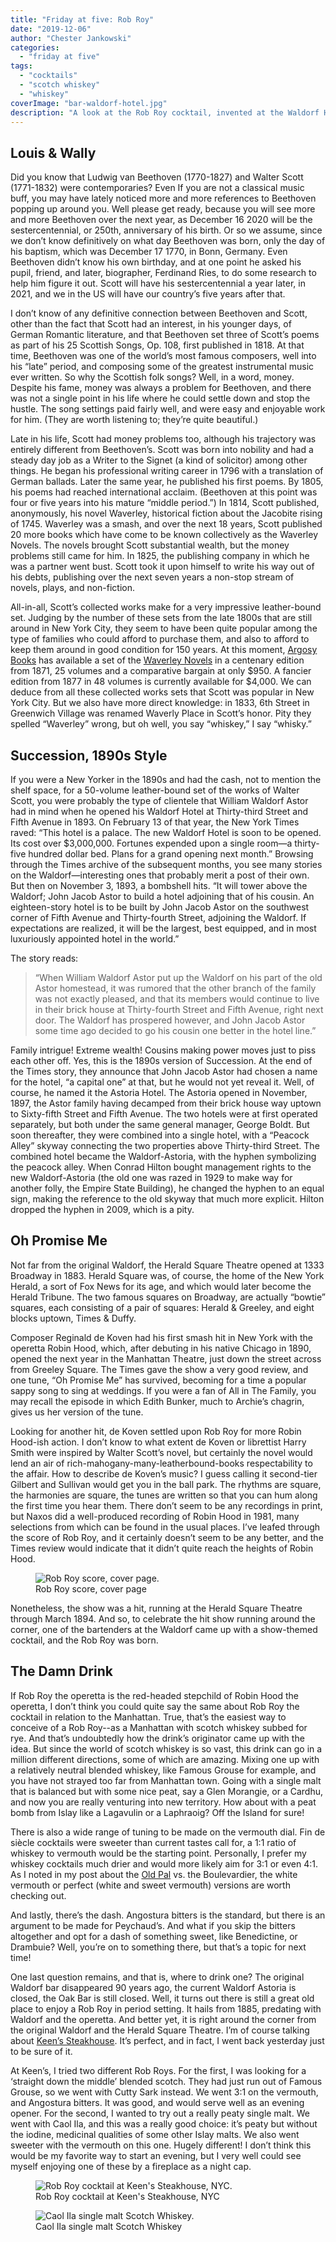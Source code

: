 ```yaml
---
title: "Friday at five: Rob Roy"
date: "2019-12-06"
author: "Chester Jankowski"
categories: 
  - "friday at five"
tags: 
  - "cocktails"
  - "scotch whiskey"
  - "whiskey"
coverImage: "bar-waldorf-hotel.jpg"
description: "A look at the Rob Roy cocktail, invented at the Waldorf Hotel bar in 1894 to celebrate the operetta of the same name by composer Reginald de Koven."
---
```


## Louis & Wally

Did you know that Ludwig van Beethoven (1770-1827) and Walter Scott (1771-1832) were contemporaries? Even If you are not a classical music buff, you may have lately noticed more and more references to Beethoven popping up around you. Well please get ready, because you will see more and more Beethoven over the next year, as December 16 2020 will be the sestercentennial, or 250th, anniversary of his birth. Or so we assume, since we don’t know definitively on what day Beethoven was born, only the day of his baptism, which was December 17 1770, in Bonn, Germany. Even Beethoven didn’t know his own birthday, and at one point he asked his pupil, friend, and later, biographer, Ferdinand Ries, to do some research to help him figure it out. Scott will have his sestercentennial a year later, in 2021, and we in the US will have our country’s five years after that.

I don’t know of any definitive connection between Beethoven and Scott, other than the fact that Scott had an interest, in his younger days, of German Romantic literature, and that Beethoven set three of Scott’s poems as part of his 25 Scottish Songs, Op. 108, first published in 1818. At that time, Beethoven was one of the world’s most famous composers, well into his “late” period, and composing some of the greatest instrumental music ever written. So why the Scottish folk songs? Well, in a word, money. Despite his fame, money was always a problem for Beethoven, and there was not a single point in his life where he could settle down and stop the hustle. The song settings paid fairly well, and were easy and enjoyable work for him. (They are worth listening to; they’re quite beautiful.)

Late in his life, Scott had money problems too, although his trajectory was entirely different from Beethoven’s. Scott was born into nobility and had a steady day job as a Writer to the Signet (a kind of solicitor) among other things. He began his professional writing career in 1796 with a translation of German ballads. Later the same year, he published his first poems. By 1805, his poems had reached international acclaim. (Beethoven at this point was four or five years into his mature “middle period.”) In 1814, Scott published, anonymously, his novel Waverley, historical fiction about the Jacobite rising of 1745. Waverley was a smash, and over the next 18 years, Scott published 20 more books which have come to be known collectively as the Waverley Novels. The novels brought Scott substantial wealth, but the money problems still came for him. In 1825, the publishing company in which he was a partner went bust. Scott took it upon himself to write his way out of his debts, publishing over the next seven years a non-stop stream of novels, plays, and non-fiction.

All-in-all, Scott’s collected works make for a very impressive leather-bound set. Judging by the number of these sets from the late 1800s that are still around in New York City, they seem to have been quite popular among the type of families who could afford to purchase them, and also to afford to keep them around in good condition for 150 years. At this moment, [Argosy Books](https://www.argosybooks.com) has available a set of the [Waverley Novels](https://www.argosybooks.com/advSearchResults.php?orderBy=saleprice2&action=search&cat_conj=or&keywordsField=walter+scott) in a centenary edition from 1871, 25 volumes and a comparative bargain at only $950. A fancier edition from 1877 in 48 volumes is currently available for $4,000. We can deduce from all these collected works sets that Scott was popular in New York City. But we also have more direct knowledge: in 1833, 6th Street in Greenwich Village was renamed Waverly Place in Scott’s honor. Pity they spelled “Waverley” wrong, but oh well, you say “whiskey,” I say “whisky.”

## Succession, 1890s Style

If you were a New Yorker in the 1890s and had the cash, not to mention the shelf space, for a 50-volume leather-bound set of the works of Walter Scott, you were probably the type of clientele that William Waldorf Astor had in mind when he opened his Waldorf Hotel at Thirty-third Street and Fifth Avenue in 1893. On February 13 of that year, the New York Times raved: “This hotel is a palace. The new Waldorf Hotel is soon to be opened. Its cost over $3,000,000. Fortunes expended upon a single room—a thirty-five hundred dollar bed. Plans for a grand opening next month.” Browsing through the Times archive of the subsequent months, you see many stories on the Waldorf—interesting ones that probably merit a post of their own. But then on November 3, 1893, a bombshell hits. “It will tower above the Waldorf; John Jacob Astor to build a hotel adjoining that of his cousin. An eighteen-story hotel is to be built by John Jacob Astor on the southwest corner of Fifth Avenue and Thirty-fourth Street, adjoining the Waldorf. If expectations are realized, it will be the largest, best equipped, and in most luxuriously appointed hotel in the world.”

The story reads:

> “When William Waldorf Astor put up the Waldorf on his part of the old Astor homestead, it was rumored that the other branch of the family was not exactly pleased, and that its members would continue to live in their brick house at Thirty-fourth Street and Fifth Avenue, right next door. The Waldorf has prospered however, and John Jacob Astor some time ago decided to go his cousin one better in the hotel line.”

Family intrigue! Extreme wealth! Cousins making power moves just to piss each other off. Yes, this is the 1890s version of Succession. At the end of the Times story, they announce that John Jacob Astor had chosen a name for the hotel, “a capital one” at that, but he would not yet reveal it. Well, of course, he named it the Astoria Hotel. The Astoria opened in November, 1897, the Astor family having decamped from their brick house way uptown to Sixty-fifth Street and Fifth Avenue. The two hotels were at first operated separately, but both under the same general manager, George Boldt. But soon thereafter, they were combined into a single hotel, with a “Peacock Alley” skyway connecting the two properties above Thirty-third Street. The combined hotel became the Waldorf-Astoria, with the hyphen symbolizing the peacock alley. When Conrad Hilton bought management rights to the new Waldorf-Astoria (the old one was razed in 1929 to make way for another folly, the Empire State Building), he changed the hyphen to an equal sign, making the reference to the old skyway that much more explicit. Hilton dropped the hyphen in 2009, which is a pity.

## Oh Promise Me

Not far from the original Waldorf, the Herald Square Theatre opened at 1333 Broadway in 1883. Herald Square was, of course, the home of the New York Herald, a sort of Fox News for its age, and which would later become the Herald Tribune. The two famous squares on Broadway, are actually “bowtie” squares, each consisting of a pair of squares: Herald & Greeley, and eight blocks uptown, Times & Duffy.

Composer Reginald de Koven had his first smash hit in New York with the operetta Robin Hood, which, after debuting in his native Chicago in 1890, opened the next year in the Manhattan Theatre, just down the street across from Greeley Square. The Times gave the show a very good review, and one tune, “Oh Promise Me” has survived, becoming for a time a popular sappy song to sing at weddings. If you were a fan of All in The Family, you may recall the episode in which Edith Bunker, much to Archie’s chagrin, gives us her version of the tune.

Looking for another hit, de Koven settled upon Rob Roy for more Robin Hood-ish action. I don’t know to what extent de Koven or librettist Harry Smith were inspired by Walter Scott’s novel, but certainly the novel would lend an air of rich-mahogany-many-leatherbound-books respectability to the affair. How to describe de Koven’s music? I guess calling it second-tier Gilbert and Sullivan would get you in the ball park. The rhythms are square, the harmonies are square, the tunes are written so that you can hum along the first time you hear them. There don’t seem to be any recordings in print, but Naxos did a well-produced recording of Robin Hood in 1981, many selections from which can be found in the usual places. I’ve leafed through the score of Rob Roy, and it certainly doesn’t seem to be any better, and the Times review would indicate that it didn’t quite reach the heights of Robin Hood.  

<figure><img src="images/rob-roy-score.jpg" alt="Rob Roy score, cover page."><figcaption>Rob Roy score, cover page</figcaption></figure>

Nonetheless, the show was a hit, running at the Herald Square Theatre through March 1894. And so, to celebrate the hit show running around the corner, one of the bartenders at the Waldorf came up with a show-themed cocktail, and the Rob Roy was born.

## The Damn Drink

If Rob Roy the operetta is the red-headed stepchild of Robin Hood the operetta, I don’t think you could quite say the same about Rob Roy the cocktail in relation to the Manhattan. True, that’s the easiest way to conceive of a Rob Roy--as a Manhattan with scotch whiskey subbed for rye. And that’s undoubtedly how the drink’s originator came up with the idea. But since the world of scotch whiskey is so vast, this drink can go in a million different directions, some of which are amazing. Mixing one up with a relatively neutral blended whiskey, like Famous Grouse for example, and you have not strayed too far from Manhattan town. Going with a single malt that is balanced but with some nice peat, say a Glen Morangie, or a Cardhu, and now you are really venturing into new territory. How about with a peat bomb from Islay like a Lagavulin or a Laphraoig? Off the Island for sure!

There is also a wide range of tuning to be made on the vermouth dial. Fin de siècle cocktails were sweeter than current tastes call for, a 1:1 ratio of whiskey to vermouth would be the starting point. Personally, I prefer my whiskey cocktails much drier and would more likely aim for 3:1 or even 4:1. As I noted in my post about the [Old Pal](https://www.culturednyc.com/friday-at-five-old-pal/) vs. the Boulevardier, the white vermouth or perfect (white and sweet vermouth) versions are worth checking out.

And lastly, there’s the dash. Angostura bitters is the standard, but there is an argument to be made for Peychaud’s. And what if you skip the bitters altogether and opt for a dash of something sweet, like Benedictine, or Drambuie? Well, you’re on to something there, but that’s a topic for next time!

One last question remains, and that is, where to drink one? The original Waldorf bar disappeared 90 years ago, the current Waldorf Astoria is closed, the Oak Bar is still closed. Well, it turns out there is still a great old place to enjoy a Rob Roy in period setting. It hails from 1885, predating with Waldorf and the operetta. And better yet, it is right around the corner from the original Waldorf and the Herald Square Theatre. I’m of course talking about [Keen’s Steakhouse](http://www.keens.com/). It’s perfect, and in fact, I went back yesterday just to be sure of it.

At Keen’s, I tried two different Rob Roys. For the first, I was looking for a ‘straight down the middle’ blended scotch. They had just run out of Famous Grouse, so we went with Cutty Sark instead. We went 3:1 on the vermouth, and Angostura bitters. It was good, and would serve well as an evening opener. For the second, I wanted to try out a really peaty single malt. We went with Caol Ila, and this was a really good choice: it’s peaty but without the iodine, medicinal qualities of some other Islay malts. We also went sweeter with the vermouth on this one. Hugely different! I don’t think this would be my favorite way to start an evening, but I very well could see myself enjoying one of these by a fireplace as a night cap.

<div class="two-column">
<figure><img src="images/rob-roy-cocktail.jpg" alt="Rob Roy cocktail at Keen's Steakhouse, NYC."><figcaption>Rob Roy cocktail at Keen's Steakhouse, NYC</figcaption></figure>
<figure><img src="images/rob-roy-cocktail-caol-ila.jpg" alt="Caol Ila single malt Scotch Whiskey."><figcaption>Caol Ila single malt Scotch Whiskey</figcaption></figure>
</div>
